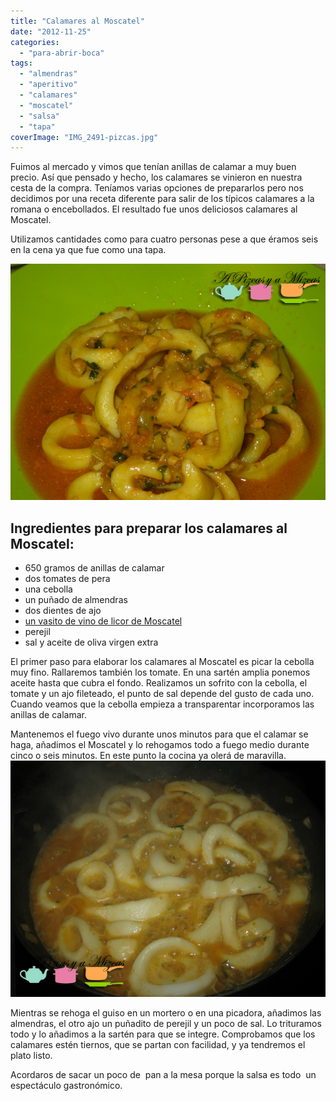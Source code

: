 ```yaml
---
title: "Calamares al Moscatel"
date: "2012-11-25"
categories:
  - "para-abrir-boca"
tags:
  - "almendras"
  - "aperitivo"
  - "calamares"
  - "moscatel"
  - "salsa"
  - "tapa"
coverImage: "IMG_2491-pizcas.jpg"
---
```


Fuimos al mercado y vimos que tenían anillas de calamar a muy buen precio. Así que pensado y hecho, los calamares se vinieron en nuestra cesta de la compra. Teníamos varias opciones de prepararlos pero nos decidimos por una receta diferente para salir de los típicos calamares a la romana o encebollados. El resultado fue unos deliciosos calamares al Moscatel.

Utilizamos cantidades como para cuatro personas pese a que éramos seis en la cena ya que fue como una tapa.

![calamares al Moscatel](images/IMG_2491-pizcas.jpg "calamares al Moscatel (pizcas)")

## Ingredientes para preparar los calamares al Moscatel:

- 650 gramos de anillas de calamar
- dos tomates de pera
- una cebolla
- un puñado de almendras
- dos dientes de ajo
- [un vasito de vino de licor de Moscatel](http://www.vinovalencia.org/VINOS.html)
- perejil
- sal y aceite de oliva virgen extra

El primer paso para elaborar los calamares al Moscatel es picar la cebolla muy fino. Rallaremos también los tomate. En una sartén amplia ponemos aceite hasta que cubra el fondo. Realizamos un sofrito con la cebolla, el tomate y un ajo fileteado, el punto de sal depende del gusto de cada uno. Cuando veamos que la cebolla empieza a transparentar incorporamos las anillas de calamar.

Mantenemos el fuego vivo durante unos minutos para que el calamar se haga, añadimos el Moscatel y lo rehogamos todo a fuego medio durante cinco o seis minutos. En este punto la cocina ya olerá de maravilla.![calamares al Moscatel](images/IMG_2467-pizcas.jpg "calamares al Moscatel(pizcas)")

Mientras se rehoga el guiso en un mortero o en una picadora, añadimos las almendras, el otro ajo un puñadito de perejil y un poco de sal. Lo trituramos todo y lo añadimos a la sartén para que se integre. Comprobamos que los calamares estén tiernos, que se partan con facilidad, y ya tendremos el plato listo.

Acordaros de sacar un poco de  pan a la mesa porque la salsa es todo  un espectáculo gastronómico.

